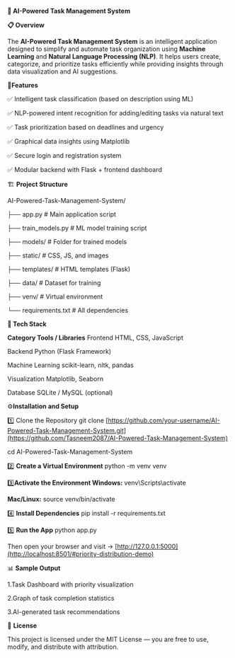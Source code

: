 **🧠 AI-Powered Task Management System**

**📋 Overview**

The **AI-Powered Task Management System** is an intelligent application designed to simplify and automate task organization using **Machine Learning** and **Natural Language Processing (NLP)**.
It helps users create, categorize, and prioritize tasks efficiently while providing insights through data visualization and AI suggestions.

🚀**Features**

✅ Intelligent task classification (based on description using ML)

✅ NLP-powered intent recognition for adding/editing tasks via natural text

✅ Task prioritization based on deadlines and urgency

✅ Graphical data insights using Matplotlib

✅ Secure login and registration system

✅ Modular backend with Flask + frontend dashboard

🏗️ **Project Structure**

AI-Powered-Task-Management-System/

├── app.py                  # Main application script

├── train_models.py         # ML model training script

├── models/                 # Folder for trained models

├── static/                 # CSS, JS, and images

├── templates/              # HTML templates (Flask)

├── data/                   # Dataset for training

├── venv/                   # Virtual environment

└── requirements.txt        # All dependencies

**🧩 Tech Stack**

**Category	                  Tools / Libraries**
Frontend	                  HTML, CSS, JavaScript

Backend	                    Python (Flask Framework)

Machine Learning	          scikit-learn, nltk, pandas

Visualization              	Matplotlib, Seaborn

Database	                  SQLite / MySQL (optional)

⚙️**Installation and Setup**

1️⃣ Clone the Repository
git clone [https://github.com/your-username/AI-Powered-Task-Management-System.git](https://github.com/Tasneem2087/AI-Powered-Task-Management-System)

cd AI-Powered-Task-Management-System

2️⃣ **Create a Virtual Environment**
python -m venv venv

3️⃣**Activate the Environment
Windows:**
venv\Scripts\activate

**Mac/Linux:**
source venv/bin/activate

4️⃣ **Install Dependencies**
pip install -r requirements.txt

5️⃣ **Run the App**
python app.py

Then open your browser and visit → [http://127.0.0.1:5000](http://localhost:8501/#priority-distribution-demo)

📊 **Sample Output**

1.Task Dashboard with priority visualization

2.Graph of task completion statistics

3.AI-generated task recommendations

📜 **License**

This project is licensed under the MIT License — you are free to use, modify, and distribute with attribution.
